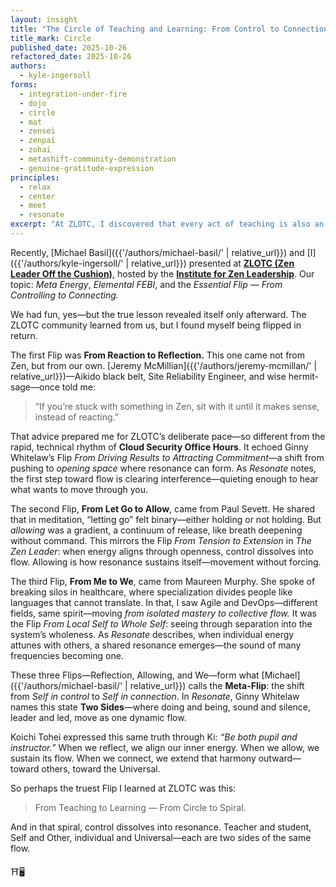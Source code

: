 ```yaml
---
layout: insight
title: "The Circle of Teaching and Learning: From Control to Connection"
title_mark: Circle
published_date: 2025-10-26
refactored_date: 2025-10-26
authors:
  - kyle-ingersoll
forms:
  - integration-under-fire
  - dojo
  - circle
  - mat
  - zensei
  - zenpai
  - zohai
  - metashift-community-demonstration
  - genuine-gratitude-expression
principles:
  - relax
  - center
  - meet
  - resonate
excerpt: "At ZLOTC, I discovered that every act of teaching is also an act of learning — when we reflect, allow, and connect, Ki extends, and the circle becomes a spiral."
---
```


Recently, [Michael Basil]({{'/authors/michael-basil/' | relative_url}}) and [I]({{'/authors/kyle-ingersoll/' | relative_url}}) presented at [**ZLOTC (Zen Leader Off the Cushion)**](https://zenleader.global/zlotc-registration), hosted by the [**Institute for Zen Leadership**](https://zenleader.global/).
Our topic: *Meta Energy*, *Elemental FEBI*, and the *Essential Flip — From Controlling to Connecting.*

We had fun, yes—but the true lesson revealed itself only afterward. The ZLOTC community learned from us, but I found myself being flipped in return.

The first Flip was **From Reaction to Reflection.**
This one came not from Zen, but from our own.
[Jeremy McMillian]({{'/authors/jeremy-mcmillan/' | relative_url}})—Aikido black belt, Site Reliability Engineer, and wise hermit-sage—once told me:

> “If you’re stuck with something in Zen, sit with it until it makes sense, instead of reacting.”

That advice prepared me for ZLOTC’s deliberate pace—so different from the rapid, technical rhythm of **Cloud Security Office Hours**.
It echoed Ginny Whitelaw’s Flip *From Driving Results to Attracting Commitment*—a shift from pushing to *opening space* where resonance can form.
As *Resonate* notes, the first step toward flow is clearing interference—quieting enough to hear what wants to move through you.

The second Flip, **From Let Go to Allow**, came from Paul Sevett.
He shared that in meditation, “letting go” felt binary—either holding or not holding.
But *allowing* was a gradient, a continuum of release, like breath deepening without command.
This mirrors the Flip *From Tension to Extension* in *The Zen Leader*: when energy aligns through openness, control dissolves into flow.
Allowing is how resonance sustains itself—movement without forcing.

The third Flip, **From Me to We**, came from Maureen Murphy.
She spoke of breaking silos in healthcare, where specialization divides people like languages that cannot translate.
In that, I saw Agile and DevOps—different fields, same spirit—moving *from isolated mastery to collective flow.*
It was the Flip *From Local Self to Whole Self*: seeing through separation into the system’s wholeness.
As *Resonate* describes, when individual energy attunes with others, a shared resonance emerges—the sound of many frequencies becoming one.

These three Flips—Reflection, Allowing, and We—form what [Michael]({{'/authors/michael-basil/' | relative_url}}) calls the **Meta-Flip**: the shift from *Self in control* to *Self in connection*.
In *Resonate*, Ginny Whitelaw names this state **Two Sides**—where doing and being, sound and silence, leader and led, move as one dynamic flow.

Koichi Tohei expressed this same truth through Ki: *“Be both pupil and instructor.”*
When we reflect, we align our inner energy.
When we allow, we sustain its flow.
When we connect, we extend that harmony outward—toward others, toward the Universal.

So perhaps the truest Flip I learned at ZLOTC was this:

> From Teaching to Learning — From Circle to Spiral.

And in that spiral, control dissolves into resonance.
Teacher and student, Self and Other, individual and Universal—each are two sides of the same flow.

⛩️🖥️
